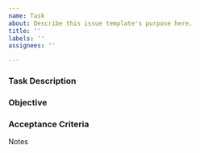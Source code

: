 ```yaml
---
name: Task
about: Describe this issue template's purpose here.
title: ''
labels: ''
assignees: ''

---
```


### Task Description

### Objective

### Acceptance Criteria

Notes

